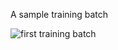 A sample training batch

<img src="./train_batch0.jpg" alt="first training batch" style="zoom:100%;" />